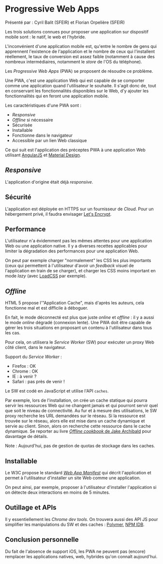 # Progressive Web Apps

Présenté par : Cyril Balit (SFEIR) et Florian Orpelière (SFEIR)

Les trois solutions connues pour proposer une application sur dispositif mobile sont : le natif, le web et l'hybride.

L'inconvénient d'une application mobile est, qu'entre le nombre de gens qui apprennent l'existence de l'application et le nombre de ceux qui l'installent réellement, le taux de conversion est assez faible (notamment à cause des nombreux intermédiaires, notamment le *store* de l'OS du téléphone).

Les *Progressive Web Apps* (PWA) se proposent de résoudre ce problème.

Une PWA, c'est une application Web qui est capable de se comporter comme une application quand l'utilisateur le souhaite. Il s'agit donc de, tout en conservant les fonctionnalités disponibles sur le Web, d'y ajouter les fonctionnalités qui en feront une application mobile.

Les caractéristiques d'une PWA sont :
* *Responsive*
* *Offline* si nécessaire
* Sécurisée
* Installable
* Fonctionne dans le navigateur
* Accessible par un lien Web classique

Ce qui suit est l'application des préceptes PWA à une application Web utilisant [AngularJS](https://angularjs.org/) et [Material Design](https://fr.wikipedia.org/wiki/Material_Design).

## *Responsive*

L'application d'origine était déjà *responsive*.

## Sécurité

L'application est déployée en HTTPS sur un fournisseur de *Cloud*. Pour un hébergement privé, il faudra envisager [Let's Encrypt](https://letsencrypt.org/).

## Performance

L'utilisateur n'a évidemment pas les mêmes attentes pour une application Web ou une application native. Il y a diverses recettes applicables pour limiter la dégradation des performances pour une application Web.

On peut par exemple charger "normalement" les CSS les plus importants (ceux qui permettent à l'utilisateur d'avoir un *feedback* visuel de l'application en train de se charger), et charger les CSS moins important en mode *lazy* (avec [LoadCSS](https://github.com/filamentgroup/loadCSS/) par exemple).

## *Offline*

HTML 5 propose l'"Application Cache", mais d'après les auteurs, cela fonctionne mal et est difficile à déboguer.

En fait, le mode déconnecté est plus que juste *online* et *offline* : il y a aussi le mode *online* dégradé (connexion lente). Une PWA doit être capable de gérer les trois situations en proposant un contenu à l'utilisateur dans tous les cas.

Pour cela, on utilisera le *Service Worker* (SW) pour exécuter un proxy Web côté client, dans le navigateur.

Support du *Service Worker* :
* Firefox : OK
* Chrome : OK
* IE : à venir ?
* Safari : pas près de venir !

Le SW est codé en JavaScript et utilise l'API `caches`.

Par exemple, lors de l'installation, on crée un cache statique qui pourra servir les ressources Web qui ne changent jamais et qui pourront servir quel que soit le niveau de connectivité. Au fur et à mesure des utilisations, le SW proxy recherche les URL demandées sur le réseau. Si la ressource est trouvée sur le réseau, alors elle est mise dans un cache dynamique et servie au client. Sinon, alors on recherche cette ressource dans le cache dynamique. Se reporter au livre [*Offline cookbook* de Jake Archibald](https://jakearchibald.com/2014/offline-cookbook/) pour davantage de détails.

Note : Aujourd'hui, pas de gestion de quotas de stockage dans les caches.

## Installable

Le W3C propose le standard [*Web App Manifest*](http://www.w3.org/TR/appmanifest/) qui décrit l'application et permet à l'utilisateur d'installer un site Web comme une application.

On peut ainsi, par exemple, proposer à l'utilisateur d'installer l'application si on détecte deux interactions en moins de 5 minutes.

## Outillage et APIs

Il y essentiellement les *Chrome dev tools*. On trouvera aussi des API JS pour simplifier les manipulations du SW et des caches : [Polymer](https://www.polymer-project.org/), [NPM IDB](https://www.npmjs.com/package/idb).
 
## Conclusion personnelle

Du fait de l'absence de support iOS, les PWA ne peuvent pas (encore) remplacer les applications natives, web, hybrides qu'on connaît aujourd'hui.
